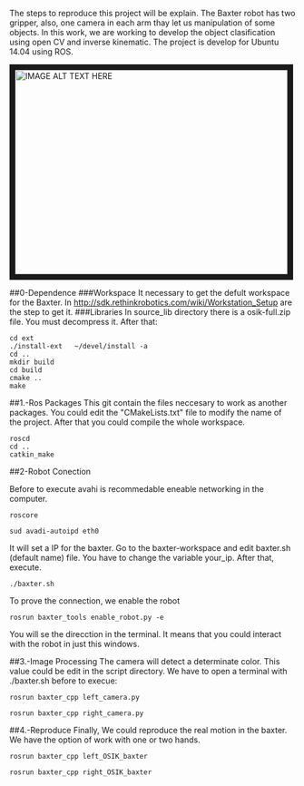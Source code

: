 The steps to reproduce this project will be explain. The Baxter robot has two gripper, also, one camera in each arm thay let us manipulation of some objects. In this work, we are working to develop the object clasification using open CV and inverse kinematic. The project is develop for Ubuntu 14.04 using ROS. 

<a href="http://www.youtube.com/watch?feature=player_embedded&v=F1JtMYiW_R0
" target="_blank"><img src="http://img.youtube.com/vi/F1JtMYiW_R0/0.jpg" 
alt="IMAGE ALT TEXT HERE" width="480" height="360"  align="center" border="10" /></a>

##0-Dependence
###Workspace
It necessary to get the defult workspace for the Baxter. In http://sdk.rethinkrobotics.com/wiki/Workstation_Setup are the step to get it. 
###Libraries
In source_lib directory there is a osik-full.zip file. You must decompress it. After that:
```
cd ext
./install-ext   ~/devel/install -a
cd ..
mkdir build
cd build
cmake ..
make
```
##1.-Ros Packages
This git contain the files neccesary to work as another packages. You could edit the "CMakeLists.txt" file to modify the name of the project. After that you could compile the whole workspace.
```
roscd 
cd ..
catkin_make
```

##2-Robot Conection


Before to execute avahi is recommedable eneable networking in the computer.
```
roscore
```




```
sud avadi-autoipd eth0
```
It will set a IP for the baxter. Go to the baxter-workspace and edit baxter.sh (default name) file. You have to change the variable your_ip. After that, execute.


```
./baxter.sh
```


To prove the connection, we enable the robot
```
rosrun baxter_tools enable_robot.py -e
```

You will se the direcction in the terminal. It means that you could interact with the robot in just this windows. 

##3.-Image Processing
The camera will detect a determinate color. This value could be edit in the script directory. We have to open a terminal with ./baxter.sh before to execue:
```
rosrun baxter_cpp left_camera.py
```
```
rosrun baxter_cpp right_camera.py
```

##4.-Reproduce
Finally, We could reproduce the real motion in the baxter. We have the option of work with one or two hands.

```
rosrun baxter_cpp left_OSIK_baxter
```

```
rosrun baxter_cpp right_OSIK_baxter
```

